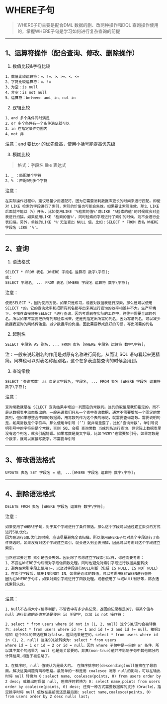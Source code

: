 # WHERE子句
> WHERE子句主要是配合DML 数据的删、改两种操作和DQL 查询操作使用的，掌握WHERE子句是学习如何进行复杂查询的前提
---


## 1、运算符操作（配合查询、修改、删除操作）

1. 数值比较&字符比较
```
1、数值比较运算符：=、!=、>、>=、<、<=
2、字符比较运算符：=、!=
3、为空：is null
4、非空：is not null
5、运算符：between and、in、not in
```

2. 逻辑比较
```
1、and 多个条件同时满足
2、or 多个条件有一个条件满足就可以
3、in 在指定条件范围内
4、not 非
```
注意：and 要比or 的优先级高，使用小括号能提高优先级


3. 模糊比较
> 格式：字段名 like 表达式

```
1、_ ：匹配单个字符
2、% ：匹配0到多个字符
```

注意：
```
在实际操作过程中，建议尽量少用通配符，因为它需要消耗数据库更长的时间来进行匹配。即使对 LIKE 检索的字段进行了索引，索引的价值也可能会失效。如果要让索引生效，那么 LIKE 后面就不能以（%）开头，比如使用LIKE '%检索的值%'或LIKE '%检索的值'的时候就会对全表进行扫描。如果使用LIKE '检索的值%'，同时检索的字段进行了索引的时候，则不会进行全表扫描。另外，单独的LIKE '%'无法查出 NULL 值，比如：SELECT * FROM 表名 WHERE 字段名 LIKE '%'。
```
---


## 2、查询

1. 语法格式
```
SELECT * FROM 表名 [WHERE 字段名 运算符 数字\字符]; 
或：
SELECT 字段名, ... FROM 表名 [WHERE 字段名 运算符 数字\字符];
```

注意：
```
使用SELECT *，因为使用方便。如果只是练习，或者对数据表进行探索，那么是可以使用SELECT *的。它的查询效率和把所有列名都写出来再进行查询的效率相差并不大。生产环境下，不推荐直接使用SELECT *进行查询，因为考虑到在实际的工作中，往往不需要全部的列名，所以如果不需要把所有列都检索出来，还是先指定出所需的列名，因为写清列名，可以减少数据表查询的网络传输量，减少数据库的负担。因此需要养成良好的习惯，写出所需的列名
```

2. 起别名
```
SELECT 字段名 AS 别名, ... FROM 表名 [WHERE 字段名 运算符 数字\字符];
```

注：一般来说起别名的作用是对原有名称进行简化，从而让 SQL 语句看起来更精简。同样也可以对表名称起别名，这个在多表连接查询的时候会用到。

3. 查询常数
```
SELECT '查询常数' as 自定义字段名, 字段名, ... FROM 表名 [WHERE 字段名 运算符 数字\字符];
```

注意：
```
查询常数就是在 SELECT 查询结果中增加一列固定的常数列。这列的取值是我们指定的，而不是从数据表中动态取出的。一般来说我们只从一个表中查询数据，通常不需要增加一个固定的常数列，但如果想整合不同的数据源，用常数列作为这个表的标记，就需要查询常数。需要说明的是，如果常数是个字符串，那么使用单引号（‘’）就非常重要了，比如‘查询常数’。单引号说明引号中的字符串是个常数，否则 SQL 会把 查询常数 当成列名进行查询，但实际上数据表里没有这个列名，就会引起错误。如果常数是英文字母，比如'WZRY'也需要加引号。如果常数是个数字，就可以直接写数字，不需要单引号
```
---


## 3、修改语法格式
```
UPDATE 表名 SET 字段名 = 值, ...[WHERE 字段名 运算符 数字\字符];
```
---


## 4、删除语法格式
```
DELETE FROM 表名 [WHERE 字段名 运算符 数字\字符];
```

注意：
```
如果使用了WHERE子句，对于某个字段进行了条件筛选，那么这个字段可以通过建立索引的方式进行SQL优化。
因为在进行SQL优化的时候，应该尽量避免全表扫描。所以使用WHERE子句对某个字段进行了条件筛选时，如果没有对这个字段建立索引，就会进入到全表扫描，因此可以考虑对这个字段建立索引。

当然也需要注意 索引是否会失效。因此除了考虑建立字段索引以外，你还需要考虑：
1、不要在WHERE子句后面对字段做函数处理，同时也避免对索引字段进行数据类型转换
2、避免在索引字段上使用!=，以及对字段进行NULL判断（包括 IS NULL, IS NOT NULL）
3、在索引字段后，慎用IN和NOT IN，如果是连续的数值，可以考虑用BETWEEN进行替换
因为在WHERE子句中，如果对索引字段进行了函数处理，或者使用了!=或NULL判断等，都会造成索引失效。
```
---


注意：
```
1、Null不支持大小/相等判断，不管表中有多少条记录，返回的记录都是0行，将某个值与 null 进行比较的正确方法是使用 is 关键字, 以及 is not 操作符；

2、select * from users where id not in (1, 2, null) 这个SQL语句会被转换为: select * from users where id != 1 and id != 2 and id != null，根据1得知 这个SQL的筛选逻辑为false，返回结果是空的。select * from users where id in (1, 2, null) 这条SQL被转换为: select * from users 
where id = 1 or id = 2 or id = null，因为 where 子句中是一串的 or 条件，所以其中某个的结果为 null 也是无关紧要的。非真(non-true)值并不影响子句中其他部分的计算结果,相当于被忽略了。

3、在排序时, null 值被认为是最大的。 在降序排序时(descending)null值排在了最前面。解决这类问题有两种思路。最简单的一种是用 coalesce 消除 null的影响，可以在输出时将 null 转换为 0：select name, coalesce(points, 0) from users order by 2 desc; 或输出时保留 null, 但排序时转换为 0: select name,points from users order by coalesce(points, 0) desc; 还有一种方式需要数据库的支持（Oracle），指定排序时将 null 值放在最前面还是最后面: select name,coalesce(points, 0) from users order by 2 desc nulls last;
```
